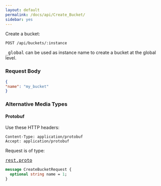 ```yaml
---
layout: default
permalink: /docs/api/Create_Bucket/
sidebar: yes
---
```

Create a bucket:

    POST /api/buckets/:instance

<tt>_global</tt> can be used as instance name to create a bucket at the global level.


### Request Body
```json
{
"name": "my_bucket"
}
```

### Alternative Media Types

#### Protobuf

Use these HTTP headers:

    Content-Type: application/protobuf
    Accept: application/protobuf
    
Request is of type:

<pre class="r header"><a href="/docs/api/rest.proto/">rest.proto</a></pre>
```proto
message CreateBucketRequest {
  optional string name = 1;
}
```

